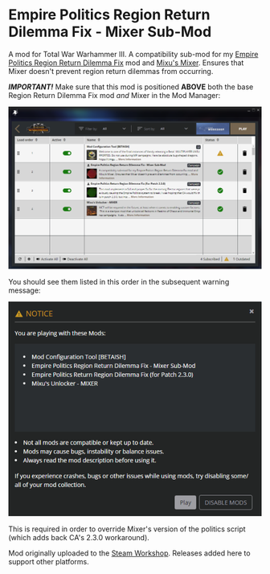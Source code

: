 # Empire Politics Region Return Dilemma Fix - Mixer Sub-Mod
A mod for Total War Warhammer III. A compatibility sub-mod for my [Empire Politics Region Return Dilemma Fix](https://github.com/DrDCB/TWWH3_Empire_Politics_Return_Region_Dilemma_Fix) mod and [Mixu's Mixer](https://steamcommunity.com/workshop/filedetails/?id=2859968660). Ensures that Mixer doesn't prevent region return dilemmas from occurring.

**_IMPORTANT!_** Make sure that this mod is positioned **ABOVE** both the base Region Return Dilemma Fix mod *and* Mixer in the Mod Manager:

![](https://raw.githubusercontent.com/DrDCB/TWWH3_Empire_Politics_Return_Region_Dilemma_Fix_Mixer_Sub-Mod/master/img/Guide_Mod_Order_01.png)

You should see them listed in this order in the subsequent warning message:

![](https://raw.githubusercontent.com/DrDCB/TWWH3_Empire_Politics_Return_Region_Dilemma_Fix_Mixer_Sub-Mod/master/img/Guide_Mod_Order_02.png)

This is required in order to override Mixer's version of the politics script (which adds back CA's 2.3.0 workaround).

Mod originally uploaded to the [Steam Workshop](https://steamcommunity.com/sharedfiles/filedetails/?id=2894576973). Releases added here to support other platforms.
